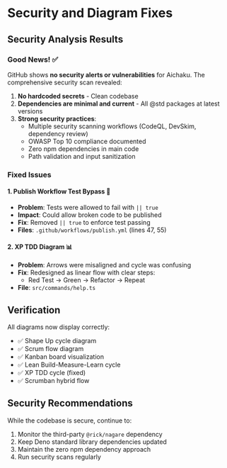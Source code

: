 # Security and Diagram Fixes

## Security Analysis Results

### Good News! ✅

GitHub shows **no security alerts or vulnerabilities** for Aichaku. The comprehensive security scan revealed:

1. **No hardcoded secrets** - Clean codebase
2. **Dependencies are minimal and current** - All @std packages at latest versions
3. **Strong security practices**:
   - Multiple security scanning workflows (CodeQL, DevSkim, dependency review)
   - OWASP Top 10 compliance documented
   - Zero npm dependencies in main code
   - Path validation and input sanitization

### Fixed Issues

#### 1. **Publish Workflow Test Bypass** 🔧

- **Problem**: Tests were allowed to fail with `|| true`
- **Impact**: Could allow broken code to be published
- **Fix**: Removed `|| true` to enforce test passing
- **Files**: `.github/workflows/publish.yml` (lines 47, 55)

#### 2. **XP TDD Diagram** 📊

- **Problem**: Arrows were misaligned and cycle was confusing
- **Fix**: Redesigned as linear flow with clear steps:
  - Red Test → Green → Refactor → Repeat
- **File**: `src/commands/help.ts`

## Verification

All diagrams now display correctly:

- ✅ Shape Up cycle diagram
- ✅ Scrum flow diagram
- ✅ Kanban board visualization
- ✅ Lean Build-Measure-Learn cycle
- ✅ XP TDD cycle (fixed)
- ✅ Scrumban hybrid flow

## Security Recommendations

While the codebase is secure, continue to:

1. Monitor the third-party `@rick/nagare` dependency
2. Keep Deno standard library dependencies updated
3. Maintain the zero npm dependency approach
4. Run security scans regularly
